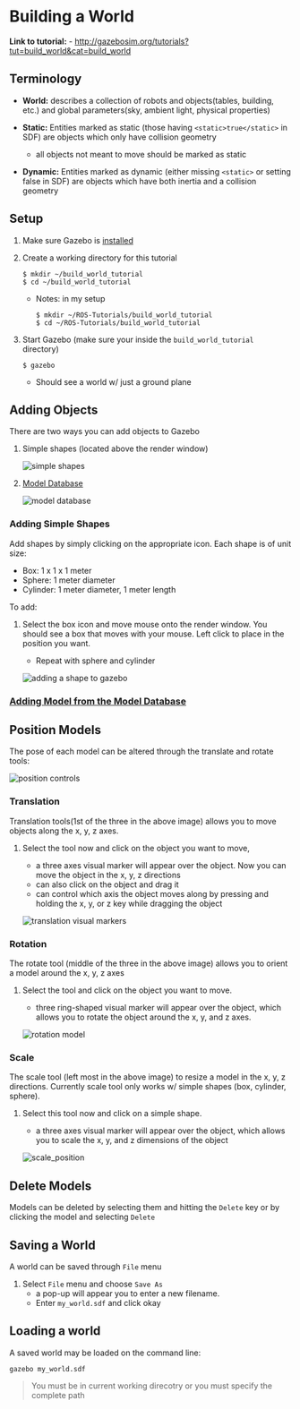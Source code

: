 # Building a World

**Link to tutorial:** - http://gazebosim.org/tutorials?tut=build_world&cat=build_world

## Terminology

- **World:** describes a collection of robots and objects(tables, building, etc.) and global parameters(sky, ambient light, physical properties) 

- **Static:** Entities marked as static (those having `<static>true</static>` in SDF) are objects which only have collision geometry
    - all objects not meant to move should be marked as static
- **Dynamic:** Entities marked as dynamic (either missing `<static>` or setting false in SDF) are objects which have both inertia and a collision geometry

## Setup

1. Make sure Gazebo is [installed][1]
2. Create a working directory for this tutorial
    
    ```
    $ mkdir ~/build_world_tutorial
    $ cd ~/build_world_tutorial
    ```
    
    - Notes: in my setup
        
        ```
        $ mkdir ~/ROS-Tutorials/build_world_tutorial
        $ cd ~/ROS-Tutorials/build_world_tutorial
        ```
3. Start Gazebo (make sure your inside the `build_world_tutorial` directory)
        
    ```
    $ gazebo
    ```
    
    - Should see a world w/ just a ground plane
    
## Adding Objects

There are two ways you can add objects to Gazebo

1. Simple shapes (located above the render window)
    
    ![simple shapes][2]

2. [Model Database][3] 

    ![model database][4]

### Adding Simple Shapes

Add shapes by simply clicking on the appropriate icon.
Each shape is of unit size:

- Box: 1 x 1 x 1 meter
- Sphere: 1 meter diameter
- Cylinder: 1 meter diameter, 1 meter length

To add:

1. Select the box icon and move mouse onto the render window. You should see a box that moves with your mouse. Left click to place in the position you want.
    - Repeat with sphere and cylinder

    ![adding a shape to gazebo][5]

### [Adding Model from the Model Database][6]

## Position Models

The pose of each model can be altered through the translate and rotate tools:

![position controls][7]

### Translation

Translation tools(1st of the three in the above image) allows you to move objects along the x, y, z axes.

1. Select the tool now and click on the object you want to move,
    - a three axes visual marker will appear over the object. Now you can move the object in the x, y, z directions
    - can also click on the object and drag it
    - can control which axis the object moves along by pressing and holding the x, y, or z key while dragging the object

    ![translation visual markers][8]
    
### Rotation

The rotate tool (middle of the three in the above image) allows you to orient a model around the x, y, z axes

1. Select the tool and click on the object you want to move.
    - three ring-shaped visual marker will appear over the object, which allows you to rotate the object around the x, y, and z axes.
    
    ![rotation model][9]

### Scale

The scale tool (left most in the above image) to resize a model in the x, y, z directions.  Currently scale tool only works w/ simple shapes (box, cylinder, sphere).

1. Select this tool now and click on a simple shape.
    - a three axes visual marker will appear over the object, which allows you to scale the x, y, and z dimensions of the object
    
    ![scale_position][10]


## Delete Models

Models can be deleted by selecting them and hitting the `Delete` key or by clicking the model and selecting `Delete`

## Saving a World

A world can be saved through `File` menu

1. Select `File` menu and choose `Save As`
    - a pop-up will appear you to enter a new filename.
    - Enter `my_world.sdf` and click okay

## Loading a world

A saved world may be loaded on the command line:

```
gazebo my_world.sdf
```

> You must be in current working direcotry or you must specify the complete path

[1]: http://gazebosim.org/tutorials?cat=install
[2]: images/empty_world_simple_shapes_highlighted.png 
[3]: https://bitbucket.org/osrf/gazebo_models
[4]: images/adding_model_database.png
[5]: images/add-shape-to-gazebo.png
[6]: add_model_from_model_database.md 
[7]: images/position_models.png 
[8]: images/translation_model.png 
[9]: images/rotation_model.png
[10]: images/scale_position.png
